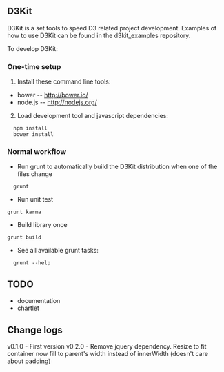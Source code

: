 ## D3Kit

D3Kit is a set tools to speed D3 related project development.  Examples of how to use D3Kit can be found in the d3kit_examples repository.

To develop D3Kit:

### One-time setup

1) Install these command line tools:

- bower   -- http://bower.io/
- node.js -- http://nodejs.org/

2) Load development tool and javascript dependencies:

```
  npm install
  bower install
```

### Normal workflow

- Run grunt to automatically build the D3Kit distribution when one of the files change

```
  grunt
```

- Run unit test

```
grunt karma
```

- Build library once

```
grunt build
```

- See all available grunt tasks:

```
  grunt --help
```

## TODO

- documentation
- chartlet

## Change logs

v0.1.0 - First version
v0.2.0 - Remove jquery dependency. Resize to fit container now fill to parent's width instead of innerWidth (doesn't care about padding)